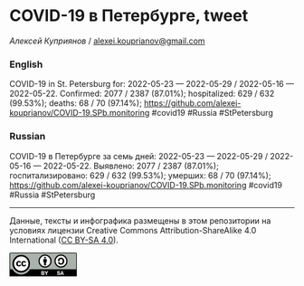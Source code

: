 COVID-19 в Петербурге, tweet
============================

*Алексей Куприянов* /
<a href="mailto:alexei.kouprianov@gmail.com" class="email">alexei.kouprianov@gmail.com</a>

### English

COVID-19 in St. Petersburg for: 2022-05-23 — 2022-05-29 / 2022-05-16 —
2022-05-22. Сonfirmed: 2077 / 2387 (87.01%); hospitalized: 629 / 632
(99.53%); deaths: 68 / 70 (97.14%);
<a href="https://github.com/alexei-kouprianov/COVID-19.SPb.monitoring" class="uri">https://github.com/alexei-kouprianov/COVID-19.SPb.monitoring</a>
\#covid19 \#Russia \#StPetersburg

### Russian

COVID-19 в Петербурге за семь дней: 2022-05-23 — 2022-05-29 / 2022-05-16
— 2022-05-22. Выявлено: 2077 / 2387 (87.01%); госпитализировано: 629 /
632 (99.53%); умерших: 68 / 70 (97.14%);
<a href="https://github.com/alexei-kouprianov/COVID-19.SPb.monitoring" class="uri">https://github.com/alexei-kouprianov/COVID-19.SPb.monitoring</a>
\#covid19 \#Russia \#StPetersburg

------------------------------------------------------------------------

Данные, тексты и инфографика размещены в этом репозитории на условиях
лицензии Creative Commons Attribution-ShareAlike 4.0 International ([CC
BY-SA 4.0](https://creativecommons.org/licenses/by-sa/4.0/)).

![](../misc/CC-BY-SA-icon.png "CC-BY-SA")
